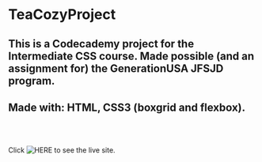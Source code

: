 # TeaCozyProject
## This is a Codecademy project for the Intermediate CSS course. Made possible (and an assignment for) the GenerationUSA JFSJD program.
## Made with: HTML, CSS3 (boxgrid and flexbox).
<br><br>

Click ![HERE](https://abitbrookish.github.io/TeaCozyProject/) to see the live site. 
